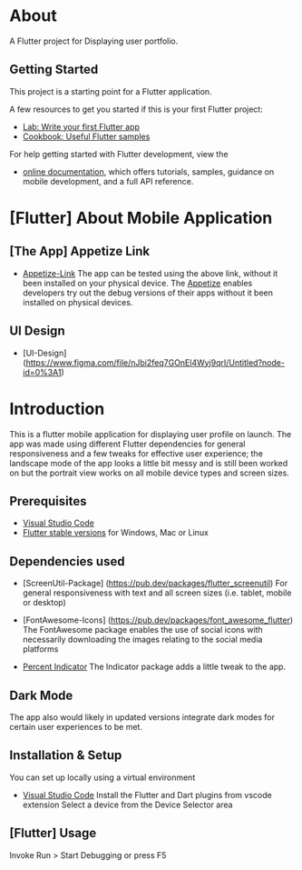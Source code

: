 # About

A Flutter project for Displaying user portfolio.

## Getting Started

This project is a starting point for a Flutter application.

A few resources to get you started if this is your first Flutter project:

- [Lab: Write your first Flutter app](https://docs.flutter.dev/get-started/codelab)
- [Cookbook: Useful Flutter samples](https://docs.flutter.dev/cookbook)

For help getting started with Flutter development, view the
- [online documentation](https://docs.flutter.dev/), which offers tutorials, samples, guidance on mobile development, and a full API reference.

# [Flutter] About Mobile Application

## [The App] Appetize Link
- [Appetize-Link](https://appetize.io/app/fbyynikdyzck3nr6idwwbd4v3e?device=pixel4&osVersion=11.0&scale=75)
The app can be tested using the above link, without it been installed on your physical device. The [Appetize](https://appetize.io) enables developers try out the debug versions of their apps without it been installed on physical devices.

## UI Design
- [UI-Design] (https://www.figma.com/file/nJbi2feq7GOnEl4Wyj9qrI/Untitled?node-id=0%3A1)

# Introduction
This is a flutter mobile application for displaying user profile on launch. The app was made using different Flutter dependencies for general responsiveness and a few tweaks for effective user experience; the landscape mode of the app looks a little bit messy and is still been worked on but the portrait view works on all mobile device types and screen sizes.

## Prerequisites
- [Visual Studio Code](https://code.visualstudio.com/download)
- [Flutter stable versions](https://docs.flutter.dev/get-started/install) for Windows, Mac or Linux

## Dependencies used
- [ScreenUtil-Package] (https://pub.dev/packages/flutter_screenutil)
For general responsiveness with text and all screen sizes (i.e. tablet, mobile or desktop)

- [FontAwesome-Icons] (https://pub.dev/packages/font_awesome_flutter)
The FontAwesome package enables the use of social icons with necessarily downloading the images relating to the social media platforms

- [Percent Indicator](https://pub.dev/packages/percent_indicator)
The Indicator package adds a little tweak to the app.

## Dark Mode
The app also would likely in updated versions integrate dark modes for certain user experiences to be met.

## Installation & Setup
You can set up locally using a virtual environment
- [Visual Studio Code](https://code.visualstudio.com/download)
Install the Flutter and Dart plugins from vscode extension
Select a device from the Device Selector area

## [Flutter] Usage
Invoke Run > Start Debugging or press F5